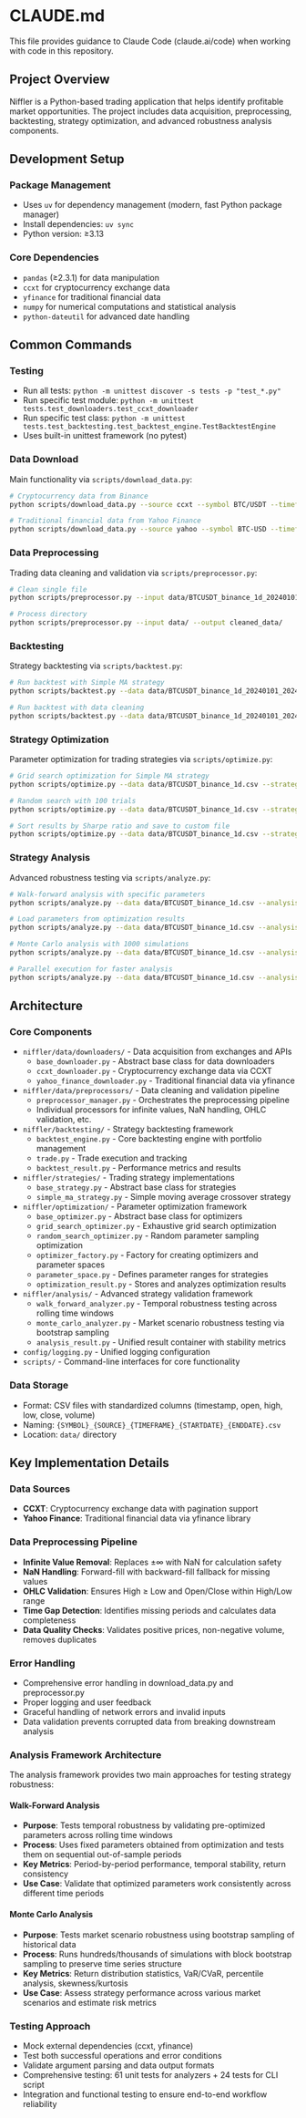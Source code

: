 # CLAUDE.md

This file provides guidance to Claude Code (claude.ai/code) when working with code in this repository.

## Project Overview

Niffler is a Python-based trading application that helps identify profitable market opportunities. The project includes data acquisition, preprocessing, backtesting, strategy optimization, and advanced robustness analysis components.

## Development Setup

### Package Management
- Uses `uv` for dependency management (modern, fast Python package manager)
- Install dependencies: `uv sync`
- Python version: ≥3.13

### Core Dependencies
- `pandas` (≥2.3.1) for data manipulation
- `ccxt` for cryptocurrency exchange data
- `yfinance` for traditional financial data
- `numpy` for numerical computations and statistical analysis
- `python-dateutil` for advanced date handling

## Common Commands

### Testing
- Run all tests: `python -m unittest discover -s tests -p "test_*.py"`
- Run specific test module: `python -m unittest tests.test_downloaders.test_ccxt_downloader`
- Run specific test class: `python -m unittest tests.test_backtesting.test_backtest_engine.TestBacktestEngine`
- Uses built-in unittest framework (no pytest)

### Data Download
Main functionality via `scripts/download_data.py`:

```bash
# Cryptocurrency data from Binance
python scripts/download_data.py --source ccxt --symbol BTC/USDT --timeframe 1d --start_date 2024-01-01 --end_date 2024-01-05 --exchange binance

# Traditional financial data from Yahoo Finance
python scripts/download_data.py --source yahoo --symbol BTC-USD --timeframe 1d --start_date 2024-01-01 --end_date 2024-01-05
```

### Data Preprocessing
Trading data cleaning and validation via `scripts/preprocessor.py`:

```bash
# Clean single file
python scripts/preprocessor.py --input data/BTCUSDT_binance_1d_20240101_20240105.csv --output data/BTCUSDT_cleaned.csv

# Process directory
python scripts/preprocessor.py --input data/ --output cleaned_data/
```

### Backtesting
Strategy backtesting via `scripts/backtest.py`:

```bash
# Run backtest with Simple MA strategy
python scripts/backtest.py --data data/BTCUSDT_binance_1d_20240101_20240105.csv --strategy simple_ma --initial_capital 10000 --commission 0.001

# Run backtest with data cleaning
python scripts/backtest.py --data data/BTCUSDT_binance_1d_20240101_20240105.csv --strategy simple_ma --clean
```

### Strategy Optimization
Parameter optimization for trading strategies via `scripts/optimize.py`:

```bash
# Grid search optimization for Simple MA strategy
python scripts/optimize.py --data data/BTCUSDT_binance_1d.csv --strategy simple_ma --method grid

# Random search with 100 trials
python scripts/optimize.py --data data/BTCUSDT_binance_1d.csv --strategy simple_ma --method random --trials 100

# Sort results by Sharpe ratio and save to custom file
python scripts/optimize.py --data data/BTCUSDT_binance_1d.csv --strategy simple_ma --sort-by sharpe_ratio --output my_results.json
```

### Strategy Analysis
Advanced robustness testing via `scripts/analyze.py`:

```bash
# Walk-forward analysis with specific parameters
python scripts/analyze.py --data data/BTCUSDT_binance_1d.csv --analysis walk_forward --strategy simple_ma --params '{"short_window": 10, "long_window": 30}'

# Load parameters from optimization results
python scripts/analyze.py --data data/BTCUSDT_binance_1d.csv --analysis walk_forward --strategy simple_ma --params_file optimization_results.json

# Monte Carlo analysis with 1000 simulations
python scripts/analyze.py --data data/BTCUSDT_binance_1d.csv --analysis monte_carlo --strategy simple_ma --params '{"short_window": 10, "long_window": 30}' --simulations 1000

# Parallel execution for faster analysis
python scripts/analyze.py --data data/BTCUSDT_binance_1d.csv --analysis monte_carlo --strategy simple_ma --params_file optimization_results.json --n_jobs 8
```

## Architecture

### Core Components
- `niffler/data/downloaders/` - Data acquisition from exchanges and APIs
  - `base_downloader.py` - Abstract base class for data downloaders
  - `ccxt_downloader.py` - Cryptocurrency exchange data via CCXT
  - `yahoo_finance_downloader.py` - Traditional financial data via yfinance
- `niffler/data/preprocessors/` - Data cleaning and validation pipeline
  - `preprocessor_manager.py` - Orchestrates the preprocessing pipeline
  - Individual processors for infinite values, NaN handling, OHLC validation, etc.
- `niffler/backtesting/` - Strategy backtesting framework
  - `backtest_engine.py` - Core backtesting engine with portfolio management
  - `trade.py` - Trade execution and tracking
  - `backtest_result.py` - Performance metrics and results
- `niffler/strategies/` - Trading strategy implementations
  - `base_strategy.py` - Abstract base class for strategies
  - `simple_ma_strategy.py` - Simple moving average crossover strategy
- `niffler/optimization/` - Parameter optimization framework
  - `base_optimizer.py` - Abstract base class for optimizers
  - `grid_search_optimizer.py` - Exhaustive grid search optimization
  - `random_search_optimizer.py` - Random parameter sampling optimization
  - `optimizer_factory.py` - Factory for creating optimizers and parameter spaces
  - `parameter_space.py` - Defines parameter ranges for strategies
  - `optimization_result.py` - Stores and analyzes optimization results
- `niffler/analysis/` - Advanced strategy validation framework
  - `walk_forward_analyzer.py` - Temporal robustness testing across rolling time windows
  - `monte_carlo_analyzer.py` - Market scenario robustness testing via bootstrap sampling
  - `analysis_result.py` - Unified result container with stability metrics
- `config/logging.py` - Unified logging configuration
- `scripts/` - Command-line interfaces for core functionality

### Data Storage
- Format: CSV files with standardized columns (timestamp, open, high, low, close, volume)
- Naming: `{SYMBOL}_{SOURCE}_{TIMEFRAME}_{STARTDATE}_{ENDDATE}.csv`
- Location: `data/` directory

## Key Implementation Details

### Data Sources
- **CCXT**: Cryptocurrency exchange data with pagination support
- **Yahoo Finance**: Traditional financial data via yfinance library

### Data Preprocessing Pipeline
- **Infinite Value Removal**: Replaces ±∞ with NaN for calculation safety
- **NaN Handling**: Forward-fill with backward-fill fallback for missing values
- **OHLC Validation**: Ensures High ≥ Low and Open/Close within High/Low range
- **Time Gap Detection**: Identifies missing periods and calculates data completeness
- **Data Quality Checks**: Validates positive prices, non-negative volume, removes duplicates

### Error Handling
- Comprehensive error handling in download_data.py and preprocessor.py
- Proper logging and user feedback
- Graceful handling of network errors and invalid inputs
- Data validation prevents corrupted data from breaking downstream analysis

### Analysis Framework Architecture
The analysis framework provides two main approaches for testing strategy robustness:

#### Walk-Forward Analysis
- **Purpose**: Tests temporal robustness by validating pre-optimized parameters across rolling time windows
- **Process**: Uses fixed parameters obtained from optimization and tests them on sequential out-of-sample periods
- **Key Metrics**: Period-by-period performance, temporal stability, return consistency
- **Use Case**: Validate that optimized parameters work consistently across different time periods

#### Monte Carlo Analysis  
- **Purpose**: Tests market scenario robustness using bootstrap sampling of historical data
- **Process**: Runs hundreds/thousands of simulations with block bootstrap sampling to preserve time series structure
- **Key Metrics**: Return distribution statistics, VaR/CVaR, percentile analysis, skewness/kurtosis
- **Use Case**: Assess strategy performance across various market scenarios and estimate risk metrics

### Testing Approach
- Mock external dependencies (ccxt, yfinance)
- Test both successful operations and error conditions
- Validate argument parsing and data output formats
- Comprehensive testing: 61 unit tests for analyzers + 24 tests for CLI script
- Integration and functional testing to ensure end-to-end workflow reliability